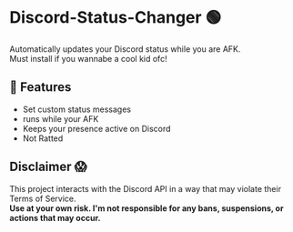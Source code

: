 # Discord-Status-Changer 🟢

Automatically updates your Discord status while you are AFK.  
Must install if you wannabe a cool kid ofc!

## 🔧 Features
- Set custom status messages
- runs while your AFK
- Keeps your presence active on Discord
- Not Ratted

## Disclaimer 😱

This project interacts with the Discord API in a way that may violate their Terms of Service.  
**Use at your own risk. I'm not responsible for any bans, suspensions, or actions that may occur.**
